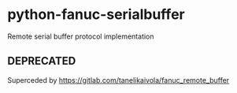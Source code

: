 # python-fanuc-serialbuffer
Remote serial buffer protocol implementation

## DEPRECATED

Superceded by <https://gitlab.com/tanelikaivola/fanuc_remote_buffer>

